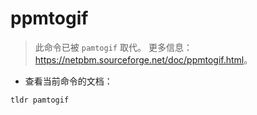 # ppmtogif

> 此命令已被 `pamtogif` 取代。
> 更多信息：<https://netpbm.sourceforge.net/doc/ppmtogif.html>。

- 查看当前命令的文档：

`tldr pamtogif`